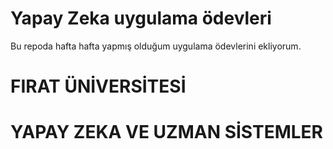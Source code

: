 # Yapay Zeka uygulama ödevleri
Bu repoda hafta hafta yapmış olduğum uygulama ödevlerini ekliyorum.

# FIRAT ÜNİVERSİTESİ
# YAPAY ZEKA VE UZMAN SİSTEMLER    
 
